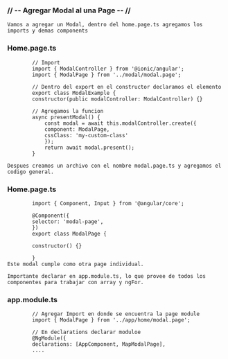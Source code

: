 ### // -- Agregar Modal al una Page -- //

    Vamos a agregar un Modal, dentro del home.page.ts agregamos los imports y demas components

### Home.page.ts

            // Import
            import { ModalController } from '@ionic/angular';
            import { ModalPage } from '../modal/modal.page';

            // Dentro del export en el constructor declaramos el elemento
            export class ModalExample {
            constructor(public modalController: ModalController) {}

            // Agregamos la funcion
            async presentModal() {
                const modal = await this.modalController.create({
                component: ModalPage,
                cssClass: 'my-custom-class'
                });
                return await modal.present();
            }

    Despues creamos un archivo con el nombre modal.page.ts y agregamos el codigo general.

### Home.page.ts

            import { Component, Input } from '@angular/core';

            @Component({
            selector: 'modal-page',
            })
            export class ModalPage {

            constructor() {}

            }
    Este modal cumple como otra page individual.

    Importante declarar en app.module.ts, lo que provee de todos los componentes para trabajar con array y ngFor.

### app.module.ts

            // Agregar Import en donde se encuentra la page module
            import { ModalPage } from '../app/home/modal.page';
            
            // En declarations declarar moduloe
            @NgModule({
            declarations: [AppComponent, MapModalPage],
            ....


